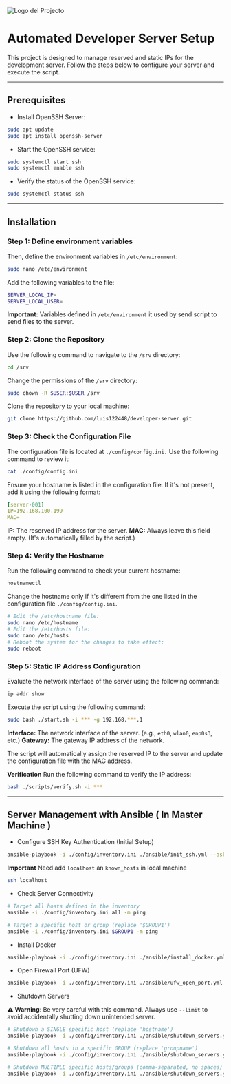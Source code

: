 ![Logo del Projecto](./resources/logo.png)

# Automated Developer Server Setup

This project is designed to manage reserved and static IPs for the development server. 
Follow the steps below to configure your server and execute the script.

---
## Prerequisites

- Install OpenSSH Server:

```bash
sudo apt update
sudo apt install openssh-server
```

- Start the OpenSSH service:

```bash
sudo systemctl start ssh
sudo systemctl enable ssh
```

- Verify the status of the OpenSSH service:

```bash
sudo systemctl status ssh
```

---
## Installation

### Step 1: Define environment variables

Then, define the environment variables in `/etc/environment`:

```bash
sudo nano /etc/environment
```

Add the following variables to the file:

```bash
SERVER_LOCAL_IP=
SERVER_LOCAL_USER=
```

**Important:** Variables defined in `/etc/environment` it used by send script to send files to the server.

### Step 2: Clone the Repository

Use the following command to navigate to the `/srv` directory:

```bash
cd /srv
```

Change the permissions of the `/srv` directory:

```bash
sudo chown -R $USER:$USER /srv
```

Clone the repository to your local machine:

```bash
git clone https://github.com/luis122448/developer-server.git
```

### Step 3: Check the Configuration File

The configuration file is located at `./config/config.ini.` Use the following command to review it:

```bash
cat ./config/config.ini
``` 

Ensure your hostname is listed in the configuration file. If it's not present, add it using the following format:

```yml
[server-001]
IP=192.168.100.199
MAC=
```

**IP:** The reserved IP address for the server.
**MAC:** Always leave this field empty. (It's automatically filled by the script.)

### Step 4: Verify the Hostname

Run the following command to check your current hostname:

```bash
hostnamectl
```

Change the hostname only if it's different from the one listed in the configuration file `./config/config.ini`.

```bash
# Edit the /etc/hostname file:
sudo nano /etc/hostname
# Edit the /etc/hosts file:
sudo nano /etc/hosts
# Reboot the system for the changes to take effect:
sudo reboot
```

### Step 5: Static IP Address Configuration

Evaluate the network interface of the server using the following command:

```bash
ip addr show
```

Execute the script using the following command:

```bash
sudo bash ./start.sh -i *** -g 192.168.***.1
```

**Interface:** The network interface of the server. (e.g., `eth0`, `wlan0`, `enp0s3`, etc.)
**Gateway:** The gateway IP address of the network.

The script will automatically assign the reserved IP to the server and update the configuration file with the MAC address.

**Verification** Run the following command to verify the IP address:

```bash
bash ./scripts/verify.sh -i ***
```

---
## Server Management with Ansible ( In Master Machine )

- Configure SSH Key Authentication (Initial Setup)

```bash
ansible-playbook -i ./config/inventory.ini ./ansible/init_ssh.yml --ask-pass --ask-become-pass --limit $GROUP1
```

**Important** Need add `localhost` an `known_hosts` in local machine

```bash
ssh localhost
```

- Check Server Connectivity

```bash
# Target all hosts defined in the inventory
ansible -i ./config/inventory.ini all -m ping 

# Target a specific host or group (replace '$GROUP1')
ansible -i ./config/inventory.ini $GROUP1 -m ping
```

- Install Docker
  
```bash
ansible-playbook -i ./config/inventory.ini ./ansible/install_docker.yml --ask-become-pass --limit $GROUP1
```

- Open Firewall Port (UFW)
```bash
ansible-playbook -i ./config/inventory.ini ./ansible/ufw_open_port.yml --ask-become-pass -e "ufw_open_port=8080" --limit $GROUP1
```

- Shutdown Servers
  
**⚠️ Warning**: Be very careful with this command. Always use `--limit` to avoid accidentally shutting down unintended server.
  
```bash
# Shutdown a SINGLE specific host (replace 'hostname')
ansible-playbook -i ./config/inventory.ini ./ansible/shutdown_servers.yml --ask-become-pass --limit hostname

# Shutdown all hosts in a specific GROUP (replace 'groupname')
ansible-playbook -i ./config/inventory.ini ./ansible/shutdown_servers.yml --ask-become-pass --limit groupname

# Shutdown MULTIPLE specific hosts/groups (comma-separated, no spaces)
ansible-playbook -i ./config/inventory.ini ./ansible/shutdown_servers.yml --ask-become-pass --limit host1,host2,groupname
```
